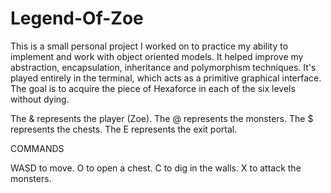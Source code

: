 # Legend-Of-Zoe

This is a small personal project I worked on to practice my ability to implement and work with object oriented models.
It helped improve my abstraction, encapsulation, inheritance and polymorphism techniques.
It's played entirely in the terminal, which acts as a primitive graphical interface.
The goal is to acquire the piece of Hexaforce in each of the six levels without dying.

The & represents the player (Zoe).
The @ represents the monsters.
The $ represents the chests.
The E represents the exit portal.

COMMANDS

WASD to move.
O to open a chest.
C to dig in the walls.
X to attack the monsters.
